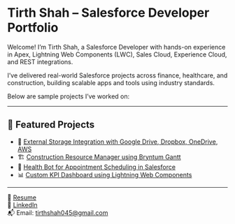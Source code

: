 # Tirth Shah – Salesforce Developer Portfolio

Welcome! I’m Tirth Shah, a Salesforce Developer with hands-on experience in Apex, Lightning Web Components (LWC), Sales Cloud, Experience Cloud, and REST integrations.

I’ve delivered real-world Salesforce projects across finance, healthcare, and construction, building scalable apps and tools using industry standards.

Below are sample projects I’ve worked on:

---

## 🚀 Featured Projects

- 🔗 [External Storage Integration with Google Drive, Dropbox, OneDrive, AWS](./projects/external-storage-integration)
- 🏗️ [Construction Resource Manager using Bryntum Gantt](./projects/construction-resource-gantt)
- 💬 [Health Bot for Appointment Scheduling in Salesforce](./projects/health-bot-scheduler)
- 📊 [Custom KPI Dashboard using Lightning Web Components](./projects/kpi-dashboard-lwc)

---

📄 [Resume](./resume/Tirth_Salesforce_Resume.pdf)  
🔗 [LinkedIn](https://www.linkedin.com/in/tirth-shah-a075ab239)  
📬 Email: tirthshah045@gmail.com
